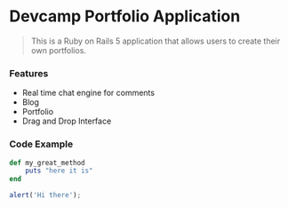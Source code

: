 # Devcamp Portfolio Application

> This is a Ruby on Rails 5 application that allows users to create their own portfolios.

### Features 

- Real time chat engine for comments
- Blog
- Portfolio
- Drag and Drop Interface

### Code Example

```ruby
def my_great_method
	puts "here it is"
end
```


```javascript
alert('Hi there');
```
